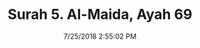 ---
title       : "Surah 5. Al-Maida, Ayah 69"
date        : 7/25/2018 2:55:02 PM
draft       : false
type        : "quran"
layout      : "compare"
BookCode    : "CMP"
SurahNumber : "5"
AyahNumber  : "69"
TotalAyah   : "120"
---